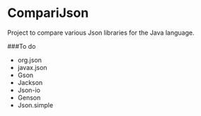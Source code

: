 # CompariJson 

Project to compare various Json libraries for the Java language.

###To do
- org.json
- javax.json
- Gson
- Jackson
- Json-io
- Genson
- Json.simple